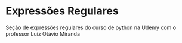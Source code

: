 # Expressões Regulares
Seção de expressões regulares do curso de python na Udemy com o professor Luiz Otávio Miranda